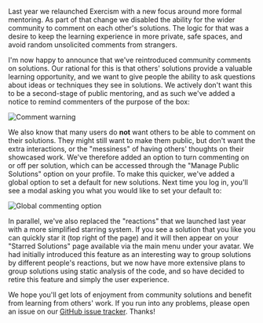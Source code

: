 Last year we relaunched Exercism with a new focus around more formal mentoring. As part of that change we disabled the ability for the wider community to comment on each other's solutions. The logic for that was a desire to keep the learning experience in more private, safe spaces, and avoid random unsolicited comments from strangers.

I'm now happy to announce that we've reintroduced community comments on solutions. Our rational for this is that others' solutions provide a valuable learning opportunity, and we want to give people the ability to ask questions about ideas or techniques they see in solutions. We actively don't want this to be a second-stage of public mentoring, and as such we've added a notice to remind commenters of the purpose of the box:

![Comment warning](https://assets.exercism.io/blog/introducing-community-comments-warning.png)

We also know that many users do **not** want others to be able to comment on their solutions. They might still want to make them public, but don't want the extra interactions, or the "messiness" of having others' thoughts on their showcased work. We've therefore added an option to turn commenting on or off per solution, which can be accessed through the "Manage Public Solutions" option on your profile. To make this quicker, we've added a global option to set a default for new solutions. Next time you log in, you'll see a modal asking you what you would like to set your default to:

![Global commenting option](https://assets.exercism.io/blog/introducing-community-comments-option.png)

In parallel, we've also replaced the "reactions" that we launched last year with a more simplified starring system. If you see a solution that you like you can quickly star it (top right of the page) and it will then appear on your "Starred Solutions" page available via the main menu under your avatar. We had initially introduced this feature as an interesting way to group solutions by different people's reactions, but we now have more extensive plans to group solutions using static analysis of the code, and so have decided to retire this feature and simply the user experience.

We hope you'll get lots of enjoyment from community solutions and benefit from learning from others' work. If you run into any problems, please open an issue on our [GitHub issue tracker](https://github.com/exercism/exercism). Thanks!
